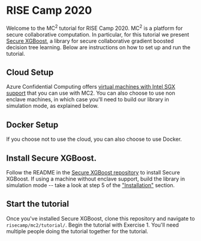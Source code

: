 # RISE Camp 2020

Welcome to the MC<sup>2</sup> tutorial for RISE Camp 2020. MC<sup>2</sup> is a platform for secure collaborative computation. In particular, for this tutorial we present [Secure XGBoost](https://github.com/mc2-project/secure-xgboost), a library for secure collaborative gradient boosted decision tree learning. Below are instructions on how to set up and run the tutorial.

## Cloud Setup
Azure Confidential Computing offers [virtual machines with Intel SGX support](https://azure.microsoft.com/en-us/blog/dcsv2series-vm-now-generally-available-from-azure-confidential-computing/) that you can use with MC2. You can also choose to use non enclave machines, in which case you'll need to build our library in simulation mode, as explained below. 

## Docker Setup
If you choose not to use the cloud, you can also choose to use Docker. 

## Install Secure XGBoost.
Follow the README in the [Secure XGBoost repository](https://github.com/mc2-project/secure-xgboost) to install Secure XGBoost. If using a machine without enclave support, build the library in simulation mode -- take a look at step 5 of the ["Installation"](https://github.com/mc2-project/secure-xgboost#installation) section. 

## Start the tutorial
Once you've installed Secure XGBoost, clone this repository and navigate to `risecamp/mc2/tutorial/`. Begin the tutorial with Exercise 1. You'll need multiple people doing the tutorial together for the tutorial.
